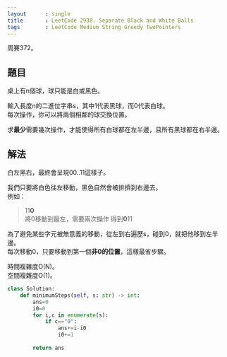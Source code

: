 ```yaml
---
layout      : single
title       : LeetCode 2938. Separate Black and White Balls
tags        : LeetCode Medium String Greedy TwoPointers
---
```

周賽372。

## 題目

桌上有n個球，球只能是白或黑色。  

輸入長度n的二進位字串s，其中1代表黑球，而0代表白球。  
每次操作，你可以將兩個相鄰的球交換位置。  

求**最少**需要幾次操作，才能使得所有白球都在左半邊，且所有黑球都在右半邊。  

## 解法

白左黑右，最終會呈現00..11這樣子。  

我們只要將白色往左移動，黑色自然會被排擠到右邊去。  
例如：  
> 11**0**  
> 將0移動到最左，需要兩次操作
> 得到**0**11  

為了避免某些字元被無意義的移動，從左到右遍歷s，碰到0，就把他移到左半邊。  
每次移動0，只要移動到第一個**非0的位置**，這樣最省步驟。  

時間複雜度O(N)。  
空間複雜度O(1)。  

```python
class Solution:
    def minimumSteps(self, s: str) -> int:
        ans=0
        i0=0
        for i,c in enumerate(s):
            if c=="0":
                ans+=i-i0
                i0+=1
        
        return ans
```
